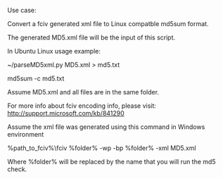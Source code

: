 Use case:

Convert a fciv generated xml file to Linux compatble md5sum format.


The generated MD5.xml file will be the input of this script.


In Ubuntu Linux usage example:

~/parseMD5xml.py MD5.xml > md5.txt

md5sum -c md5.txt

Assume MD5.xml and all files are in the same folder.



For more info about fciv encoding info, please visit: http://support.microsoft.com/kb/841290

Assume the xml file was generated using this command in Windows environment

%path_to_fciv%\fciv %folder% -wp -bp %folder% -xml MD5.xml

Where %folder% will be replaced by the name that you will run the md5 check.

